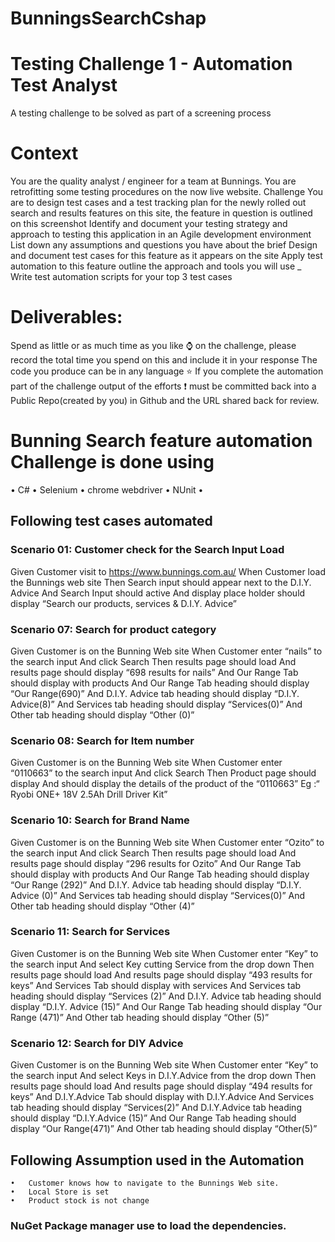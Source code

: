 # BunningsSearchCshap


# Testing Challenge 1 - Automation Test Analyst
A testing challenge to be solved as part of a screening process

# Context
You are the quality analyst / engineer for a team at Bunnings.
You are retrofitting some testing procedures on the now live website.
Challenge
You are to design test cases and a test tracking plan for the newly rolled out search and results features on this site, the feature in question is outlined on this screenshot
Identify and document your testing strategy and approach to testing this application in an Agile development environment
List down any assumptions and questions you have about the brief
Design and document test cases for this feature as it appears on the site
Apply test automation to this feature outline the approach and tools you will use _
Write test automation scripts for your top 3 test cases
# Deliverables:
Spend as little or as much time as you like ⌚ on the challenge, please record the total time you spend on this and include it in your response
The code you produce can be in any language ⭐
If you complete the automation part of the challenge output of the efforts ❗ must be committed back into a Public Repo(created by you) in Github and the URL shared back for review.

# Bunning Search feature automation Challenge is done using 
•	C#
•	Selenium
•	chrome webdriver
•	NUnit
•	
## Following test cases automated 
  
  ### Scenario 01: Customer check for the Search Input Load

Given Customer visit to https://www.bunnings.com.au/
When Customer load the Bunnings web site
Then Search input should appear next to the D.I.Y. Advice
And Search Input should active
And display place holder should display “Search our products, services & D.I.Y. Advice”

 

  ### Scenario 07: Search for product category

Given Customer is on the Bunning Web site
When Customer enter “nails” to the search input
And click Search
Then results page should load
And results page should display “698 results for nails” 
And Our Range Tab should display with products
And  Our Range Tab heading should display  “Our Range(690)”
And D.I.Y. Advice tab heading should display “D.I.Y. Advice(8)”
And Services tab heading should display “Services(0)”
And Other tab heading should display “Other (0)”

### Scenario 08: Search for Item number

Given Customer is on the Bunning Web site
When Customer enter “0110663” to the search input
And click Search
Then Product page should display
And should display the details of the product of the “0110663” 
 Eg :“ Ryobi ONE+ 18V 2.5Ah Drill Driver Kit”



### Scenario 10: Search for Brand Name

Given Customer is on the Bunning Web site
When Customer enter “Ozito” to the search input
And click Search
Then results page should load
And results page should display “296 results for Ozito” 
And Our Range Tab should display with products
And Our Range Tab heading should display “Our Range (292)”
And D.I.Y. Advice tab heading should display “D.I.Y. Advice (0)”
And Services tab heading should display “Services(0)”
And Other tab heading should display “Other (4)”

### Scenario 11: Search for Services

Given Customer is on the Bunning Web site
When Customer enter “Key” to the search input
And select Key cutting Service from the drop down
Then results page should load
And results page should display “493 results for keys” 
And Services Tab should display with services
And Services tab heading should display “Services (2)”
And D.I.Y. Advice tab heading should display “D.I.Y. Advice (15)”
And Our Range Tab heading should display “Our Range (471)”
And Other tab heading should display “Other (5)”


### Scenario 12: Search for DIY Advice

Given Customer is on the Bunning Web site
When Customer enter “Key” to the search input
And select Keys in D.I.Y.Advice from the drop down
Then results page should load
And results page should display “494 results for keys” 
And D.I.Y.Advice Tab should display with D.I.Y.Advice
And Services tab heading should display “Services(2)”
And D.I.Y.Advice tab heading should display “D.I.Y.Advice (15)”
And Our Range Tab heading should display “Our Range(471)”
And Other tab heading should display “Other(5)”

   

 
  ## Following Assumption used in the Automation
    •	Customer knows how to navigate to the Bunnings Web site.
    •	Local Store is set
    •	Product stock is not change
    
  ### NuGet Package manager use to load the dependencies.

